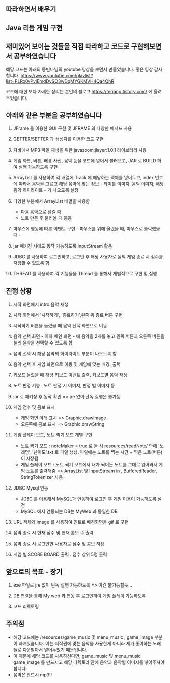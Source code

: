 ## 따라하면서 배우기 
## Java 리듬 게임 구현
## 재미있어 보이는 것들을 직접 따라하고 코드로 구현해보면서 공부하였습니다

해당 코드는 아래의 동빈나님의 youtube 영상을 보면서 만들었습니다. 
좋은 영상 감사합니다.
https://www.youtube.com/playlist?list=PLRx0vPvlEmdDySO3wDqMYGKMVH4Qa4QhR

코드에 대한 보다 자세한 정리는 본인의 블로그 https://terianp.tistory.com/ 에 올려두었습니다.

## 아래와 같은 부분을 공부하였습니다

1. JFrame 을 이용한 GUI 구현 및 JFRAME 의 다양한 메서드 사용

2. GETTER/SETTER 과 생성자를 이용한 코드 구현

3. 자바에서 MP3 파일 재생을 위한 javazoom:jlayer:1.0.1 라이브러리 사용

4. 게임 화면, 버튼, 배경 사진, 음악 등을 코드에 넣어서 불러오고, JAR 로 BUILD 하여 실행 가능하도록 구현

5. ArrayList 를 사용하여 각 배열에 Track 에 해당하는 객체를 넣어두고, index 번호에 따라서 음악을 고르고
   해당 음악에 맞는 정보 - 타이틀 이미지, 음악 이미지, 해당 음악 하이라이트 - 가 나오도록 설정

6. 다양한 부분에서 ArrayList 배열을 사용함
   - 다음 음악으로 넘길 때
   - 노트 만든 후 불러올 때 등등

7. 마우스에 행동에 따른 이벤트 구현 - 마우스를 위에 올렸을 때, 마우스로 클릭했을 때 -

8. jar 패키징 시에도 동작 가능하도록 InputStream 활용

9. JDBC 를 사용하여 로그인하고, 로그인 후 해당 사용자로 음악 게임 종료 시 점수를 저장할 수 있도록 함

10. THREAD 를 사용하여 각 기능들을 Thread 를 통해서 개별적으로 구현 및 실행

## 진행 상황
1. 시작 화면에서 intro 음악 재생

2. 시작 화면에서 '시작하기', '종료하기',왼쪽 위 종료 버튼 구현

3. 시작하기 버튼을 눌렀을 때 음악 선택 화면으로 이동

4. 음악 선택 화면 - 이하 메인 화면 - 에 음악을 2개를 놓고 왼쪽 버튼과 오른쪽 버튼을 눌러 음악을 선택할 수 있도록 함

5. 음악 선택 시 해당 음악의 하이라이트 부분이 나오도록 함

6. 음악 선택 후 게임 화면으로 이동 및 게임에 맞는 배경, 출력

7. 키보드 눌렀을 때 해당 키보드 이벤트 출력, 키보드별 음악 재생

8. 노트 판정 기능 : 노트 판정 시 이미지, 판정 별 이미지 등

9. jar 로 패키징 후 동작 확인 => jre 없이 단독 실행은 불가능

10. 게임 점수 및 콤보 표시
    - 게임 화면 아래 표시 => Graphic.drawImage
    - 오른쪽에 콤보 표시 => Graphic.drawString                  

11. 게임 플레이 모드, 노트 찍기 모드 개별 구현
    - 노트 찍기 모드 : noteMaker  = true 로 둘 시 resources/readNote/ 안에 '노래명'_'난이도'.txt 로 파일 생성. 파일에는 노트를 찍는 시간 + 찍은 노트(버튼)이 저장됨
    - 게임 플레이 모드 : 노트 찍기 모드에서 내가 찍어둔 노트를 그대로 읽어와서 게임 노트를 출력해줌 => ArrayList 및 InputStream in , BufferedReader, StringTokenizer 사용

12. JDBC Mysql 연동
    - JDBC 를 이용해서 MySQL과 연동하여 로그인 후 게임 이용이 가능하도록 설정
    - MySQL 에서 연동되는 DB는 MyWeb 과 동일한 DB

13. URL 객체와 Image 를 사용하여 인트로 배경화면을 gif 로 구현

14. 음악 종료 시 현재 점수 및 현재 콤보 수 출력

15. 음악 종료 시 로그인한 사용자로 점수 및 콤보 저장

16. 게임 별 SCORE BOARD 출력 : 점수 상위 5명 출력


## 앞으로의 목표 - 장기

1. exe 파일로 jre 없이 단독 실행 가능하도록 => 이건 불가능할듯...

2. DB 연결을 통해 My web 과 연동 후 로그인하여 게임 플레이 가능하도록

3. 코드 리펙토링

## 주의점
- 해당 코드에는 /resources/game_music 및 menu_music , game_image 부분이 빠져있습니다. 이는 저작권에 맞는 음악을 사용한게 아니라 제가 좋아하는 노래들로 다운받아서 넣어두었기 때문입니다.
- 이 때문에 해당 코드를 사용하신다면, game_music 및 menu_music  game_image 를 만드시고 해당 디렉토리 안에 음악과 음악별 이미지를 넣어주셔야 합니다.
- 음악은 반드시 mp3!!